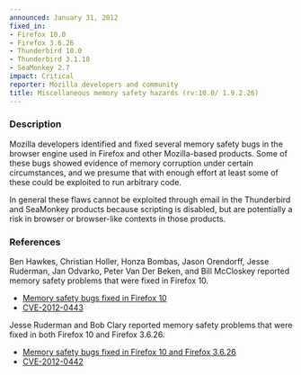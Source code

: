 ```yaml
---
announced: January 31, 2012
fixed_in:
- Firefox 10.0
- Firefox 3.6.26
- Thunderbird 10.0
- Thunderbird 3.1.18
- SeaMonkey 2.7
impact: Critical
reporter: Mozilla developers and community
title: Miscellaneous memory safety hazards (rv:10.0/ 1.9.2.26)
---
```


<h3>Description</h3>

<p>Mozilla developers identified and fixed several memory safety bugs
in the browser engine used in Firefox and other Mozilla-based
products. Some of these bugs showed evidence of memory corruption
under certain circumstances, and we presume that with enough effort at
least some of these could be exploited to run arbitrary code.</p>

<p class="note">In general these flaws cannot be exploited through email in the Thunderbird and SeaMonkey products because scripting is disabled, but are potentially a risk in browser or browser-like contexts in those products.</p>


<h3>References</h3>

<p>Ben Hawkes, Christian Holler, Honza Bombas, Jason Orendorff, Jesse Ruderman,
Jan Odvarko, Peter Van Der Beken, and Bill McCloskey reported memory safety
problems that were fixed in Firefox 10.</p>
<ul>
  <li><a href="https://bugzilla.mozilla.org/buglist.cgi?bug_id=695076,696748,712169,713209,714600,692817,715662,665578,711651,712289,684938,707051">
          Memory safety bugs fixed in Firefox 10</a></li>
  <li><a href="http://cve.mitre.org/cgi-bin/cvename.cgi?name=CVE-2012-0443" class="ex-ref">CVE-2012-0443</a></li>
</ul>
<p>Jesse Ruderman and Bob Clary reported memory safety problems that were fixed
in both Firefox 10 and Firefox 3.6.26.</p>
<ul>
  <li><a href="https://bugzilla.mozilla.org/buglist.cgi?bug_id=693399,705347">
          Memory safety bugs fixed in Firefox 10 and Firefox 3.6.26</a></li>
  <li><a href="http://cve.mitre.org/cgi-bin/cvename.cgi?name=CVE-2012-0442" class="ex-ref">CVE-2012-0442</a></li>




</ul>
